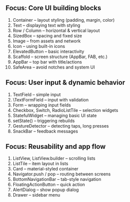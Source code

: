 Focus: Core UI building blocks
--------------------------------
1. Container – layout styling (padding, margin, color)
2. Text – displaying text with styling
3. Row / Column – horizontal & vertical layout
4. SizedBox – spacing and fixed size
5. Image – from assets and network
6. Icon – using built-in icons
7. ElevatedButton – basic interactivity
8. Scaffold – screen structure (AppBar, FAB, etc.)
9. AppBar – top bar with title/actions
10. SafeArea – avoid notches and system UI

Focus: User input & dynamic behavior
-------------------------------------
1. TextField – simple input
2. \TextFormField – input with validation
3. Form – wrapping input fields
4. Checkbox, Switch, RadioListTile – selection widgets
5. StatefulWidget – managing basic UI state
6. setState() – triggering rebuilds
7. GestureDetector – detecting taps, long presses
8. SnackBar – feedback messages

Focus: Reusability and app flow
--------------------------------
1. ListView, ListView.builder – scrolling lists
2. ListTile – item layout in lists
3. Card – material-styled container
4. Navigator.push / pop – routing between screens
5. BottomNavigationBar – tab-style navigation
6. FloatingActionButton – quick action
7. AlertDialog – show popup dialog
8. Drawer – sidebar menu
